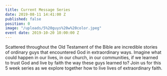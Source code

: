 ```yaml
---
title: Current Message Series
date: 2019-08-11 14:41:00 Z
published: false
position: 0
image: "/uploads/5%20guys%20w%20color.jpeg"
event date: 2019-10-20 10:00:00 Z
---
```


Scattered throughout the Old Testament of the Bible are incredible stories of ordinary guys that encountered God in extraordinary ways. Imagine what could happen in our lives, in our church, in our communities, if we learned to trust God and live by faith the way these guys learned to?  Join us for this 5 week series as we explore together how to live lives of extraordinary faith.